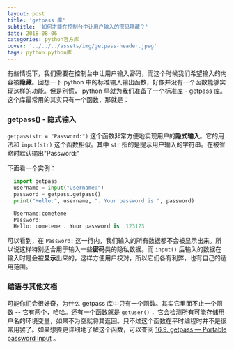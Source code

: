 ```yaml
---
layout: post
title: 'getpass 库'
subtitle: '如何才能在控制台中让用户输入的密码隐藏？'
date: 2018-08-06
categories: python官方库
cover: '../../../assets/img/getpass-header.jpeg'
tags: python python库
---
```


有些情况下，我们需要在控制台中让用户输入密码，而这个时候我们希望输入的内容被**隐藏**。回想一下 python 中的标准输入输出函数，好像并没有一个函数能够实现这样的功能。但是别慌， python 早就为我们准备了一个标准库 - getpass 库。这个库最常用的其实只有一个函数，那就是：

### getpass() - 隐式输入

`getpass(str = "Password:")` 这个函数非常方便地实现用户的**隐式输入**。它的用法和 `input(str)` 这个函数相似。其中 `str` 指的是提示用户输入的字符串。在被省略时默认输出"Password:"

下面看一个实例：

```python
  import getpass
  username = input("Username:")
  password = getpass.getpass()
  print("Hello:", username, ". Your password is ", password)
```

```python
  Username:cometeme
  Password:
  Hello: cometeme . Your password is  123123
```

可以看到，在 `Password:` 这一行内，我们输入的所有数据都不会被显示出来。所以说这样特别适合用于输入一些**密码**类的隐私数据。而 `input()` 后输入的数据在输入时是会被**显示**出来的，这样方便用户校对，所以它们各有利弊，也有自己的适用范围。

### 结语与其他文档

可能你们会很好奇，为什么 getpass 库中只有一个函数。其实它里面不止一个函数 -- 它有两个，哈哈。还有一个函数就是 `getuser()` ，它会检测所有可能存储用户名的环境变量，如果不为空就将其返回。只不过这个函数在平时编程时并不是很常用罢了。如果想要更详细地了解这个函数，可以查阅 [16.9. getpass — Portable password input](https://docs.python.org/3/library/getpass.html) 。
